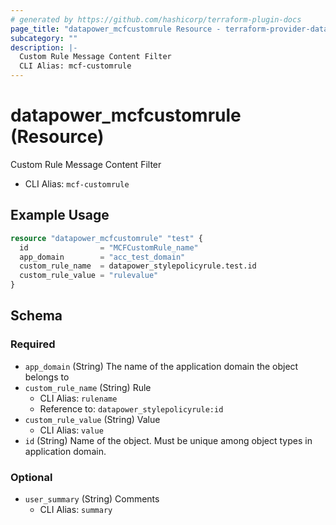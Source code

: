 ```yaml
---
# generated by https://github.com/hashicorp/terraform-plugin-docs
page_title: "datapower_mcfcustomrule Resource - terraform-provider-datapower"
subcategory: ""
description: |-
  Custom Rule Message Content Filter
  CLI Alias: mcf-customrule
---
```


# datapower_mcfcustomrule (Resource)

Custom Rule Message Content Filter
  - CLI Alias: `mcf-customrule`

## Example Usage

```terraform
resource "datapower_mcfcustomrule" "test" {
  id                = "MCFCustomRule_name"
  app_domain        = "acc_test_domain"
  custom_rule_name  = datapower_stylepolicyrule.test.id
  custom_rule_value = "rulevalue"
}
```

<!-- schema generated by tfplugindocs -->
## Schema

### Required

- `app_domain` (String) The name of the application domain the object belongs to
- `custom_rule_name` (String) Rule
  - CLI Alias: `rulename`
  - Reference to: `datapower_stylepolicyrule:id`
- `custom_rule_value` (String) Value
  - CLI Alias: `value`
- `id` (String) Name of the object. Must be unique among object types in application domain.

### Optional

- `user_summary` (String) Comments
  - CLI Alias: `summary`
